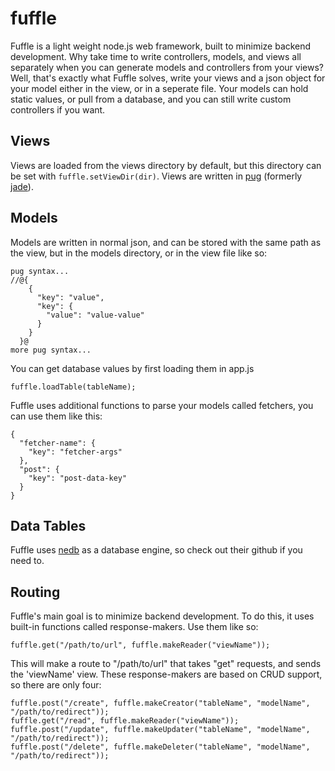 # fuffle
Fuffle is a light weight node.js web framework, built to minimize
backend development. Why take time to write controllers, models, and
views all separately when you can generate models and controllers from
your views? Well, that's exactly what Fuffle solves, write your views
and a json object for your model either in the view, or in a seperate file.
Your models can hold static values, or pull from a database, and you can
still write custom controllers if you want.

## Views
Views are loaded from the views directory by default, but this directory
can be set with `fuffle.setViewDir(dir)`. Views are written in [pug](https://github.com/pugjs/pug)
(formerly [jade](http://jade-lang.com/)).

## Models
Models are written in normal json, and can be stored with the same path
as the view, but in the models directory, or in the view file like so:
```
pug syntax...
//@{
    {
      "key": "value",
      "key": {
        "value": "value-value"
      }
    }
  }@
more pug syntax...
```
You can get database values by first loading them in app.js
```
fuffle.loadTable(tableName);
```
Fuffle uses additional functions to parse your models called fetchers, you
can use them like this:
```
{
  "fetcher-name": {
    "key": "fetcher-args"
  },
  "post": {
    "key": "post-data-key"
  }
}
```

## Data Tables
Fuffle uses [nedb](https://github.com/louischatriot/nedb) as a database
engine, so check out their github if you need to.

## Routing
Fuffle's main goal is to minimize backend development. To do this,
it uses built-in functions called response-makers. Use them like so:
```
fuffle.get("/path/to/url", fuffle.makeReader("viewName"));
```
This will make a route to "/path/to/url" that takes "get" requests,
and sends the 'viewName' view. These response-makers are based on
CRUD support, so there are only four:
```
fuffle.post("/create", fuffle.makeCreator("tableName", "modelName", "/path/to/redirect"));
fuffle.get("/read", fuffle.makeReader("viewName"));
fuffle.post("/update", fuffle.makeUpdater("tableName", "modelName", "/path/to/redirect"));
fuffle.post("/delete", fuffle.makeDeleter("tableName", "modelName", "/path/to/redirect"));
```
